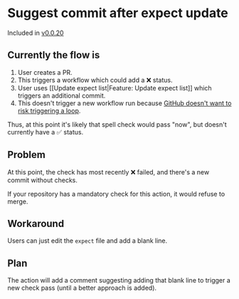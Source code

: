 # Suggest commit after expect update

Included in [v0.0.20](https://github.com/check-spelling/check-spelling/releases/tag/v0.0.20)

##  Currently the flow is
1. User creates a PR.
2. This triggers a workflow which could add a ❌ status.
3. User uses [[Update expect list|Feature: Update expect list]] which triggers an additional commit.
4. This doesn't trigger a new workflow run because [GitHub doesn't want to risk triggering a loop](https://docs.github.com/en/actions/reference/authentication-in-a-workflow#using-the-github_token-in-a-workflow).

Thus, at this point it's likely that spell check would pass "now", but doesn't currently have a ✅ status.

## Problem

At this point, the check has most recently ❌ failed, and there's a new commit without checks.

If your repository has a mandatory check for this action, it would refuse to merge.

## Workaround

Users can just edit the `expect` file and add a blank line.

## Plan

The action will add a comment suggesting adding that blank line to trigger a new check pass (until a better approach is added).
